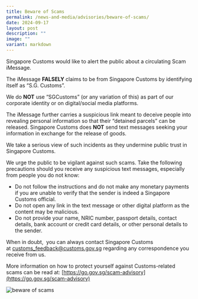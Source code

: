 ```yaml
---
title: Beware of Scams
permalink: /news-and-media/advisories/beware-of-scams/
date: 2024-09-17
layout: post
description: ""
image: ""
variant: markdown
---
```

Singapore Customs would like to alert the public about a circulating Scam iMessage.

The iMessage **FALSELY** claims to be from Singapore Customs by identifying itself as “S.G. Customs”.

We do **NOT** use “SGCustoms” (or any variation of this) as part of our corporate identity or on digital/social media platforms.

The iMessage further carries a suspicious link meant to deceive people into revealing personal information so that their “detained parcels” can be released. Singapore Customs does **NOT** send text messages seeking your information in exchange for the release of goods.

We take a serious view of such incidents as they undermine public trust in Singapore Customs.

We urge the public to be vigilant against such scams. Take the following precautions should you receive any suspicious text messages, especially from people you do not know:

* Do not follow the instructions and do not make any monetary payments if you are unable to verify that the sender is indeed a Singapore Customs official.
* Do not open any link in the text message or other digital platform as the content may be malicious.
* Do not provide your name, NRIC number, passport details, contact details, bank account or credit card details, or other personal details to the sender.
 
When in doubt,  you can always contact Singapore Customs at [customs\_feedback@customs.gov.sg](mailto:customs_feedback@customs.gov.sg) regarding any correspondence you receive from us.

More information on how to protect yourself against Customs-related scams can be read at: [https://go.gov.sg/scam-advisory](https://go.gov.sg/scam-advisory)

![beware of scams](/images/advisory/Beware_of_scams.png)
